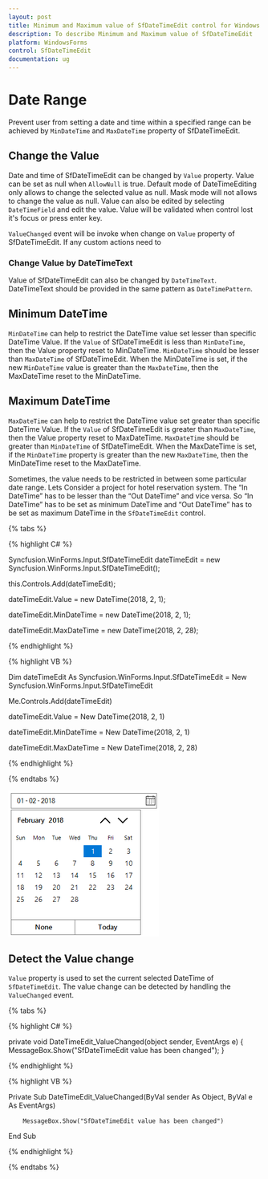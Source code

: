 ```yaml
---
layout: post
title: Minimum and Maximum value of SfDateTimeEdit control for Windows Forms
description: To describe Minimum and Maximum value of SfDateTimeEdit
platform: WindowsForms
control: SfDateTimeEdit
documentation: ug
---
```


# Date Range

Prevent user from setting a date and time within a specified range can be achieved by `MinDateTime` and `MaxDateTime` property of SfDateTimeEdit.

## Change the Value

Date and time of SfDateTimeEdit can be changed by `Value` property. Value can be set as null when `AllowNull` is true. Default mode of DateTimeEditing only allows to change the selected value as null. Mask mode will not allows to change the value as null. Value can also be edited by selecting  `DateTimeField` and edit the value. Value will be validated when control lost it's focus or press enter key.

`ValueChanged` event will be invoke when change on `Value` property of SfDateTimeEdit. If any custom actions need to 

### Change Value by DateTimeText

Value of SfDateTimeEdit can also be changed by `DateTimeText`. DateTimeText should be provided in the same pattern as `DateTimePattern`.

## Minimum DateTime

`MinDateTime` can help to restrict the DateTime value set lesser than specific DateTime Value. If the `Value` of SfDateTimeEdit is less than `MinDateTime`, then the Value property reset to MinDateTime. `MinDateTime` should be lesser than `MaxDateTime` of SfDateTimeEdit. When the MinDateTime is set, if the new `MinDateTime` value is greater than the `MaxDateTime`, then the MaxDateTime reset to the MinDateTime.

## Maximum DateTime

`MaxDateTime` can help to restrict the DateTime value set greater than specific DateTime Value. If the `Value` of SfDateTimeEdit is greater than `MaxDateTime`, then the Value property reset to MaxDateTime. `MaxDateTime` should be greater than `MinDateTime` of SfDateTimeEdit. When the MaxDateTime is set, if the `MinDateTime` property is greater than the new `MaxDateTime`, then the MinDateTime reset to the MaxDateTime. 

Sometimes, the value needs to be restricted in between some particular date range. Lets Consider a project for hotel reservation system. The “In DateTime” has to be lesser than the “Out DateTime” and vice versa. So “In DateTime” has to be set as minimum DateTime and “Out DateTime” has to be set as maximum DateTime in the `SfDateTimeEdit` control.

{% tabs %}

{% highlight C# %}

Syncfusion.WinForms.Input.SfDateTimeEdit dateTimeEdit = new Syncfusion.WinForms.Input.SfDateTimeEdit();

this.Controls.Add(dateTimeEdit);

dateTimeEdit.Value = new DateTime(2018, 2, 1);

dateTimeEdit.MinDateTime = new DateTime(2018, 2, 1);

dateTimeEdit.MaxDateTime = new DateTime(2018, 2, 28);

{% endhighlight  %}

{% highlight VB %}

Dim dateTimeEdit As Syncfusion.WinForms.Input.SfDateTimeEdit = New Syncfusion.WinForms.Input.SfDateTimeEdit

Me.Controls.Add(dateTimeEdit)

dateTimeEdit.Value = New DateTime(2018, 2, 1)

dateTimeEdit.MinDateTime = New DateTime(2018, 2, 1)

dateTimeEdit.MaxDateTime = New DateTime(2018, 2, 28)

{% endhighlight  %}

{% endtabs %}

![](daterange-images/minmax.png)

## Detect the Value change

`Value` property is used to set the current selected DateTime of `SfDateTimeEdit`. The value change can be detected by handling the `ValueChanged` event.

{% tabs %}

{% highlight C# %}

private void DateTimeEdit_ValueChanged(object sender, EventArgs e)
{
     MessageBox.Show("SfDateTimeEdit value has been changed");
}

{% endhighlight  %}

{% highlight VB %}

Private Sub DateTimeEdit_ValueChanged(ByVal sender As Object, ByVal e As EventArgs)

        MessageBox.Show("SfDateTimeEdit value has been changed")

End Sub

{% endhighlight  %}

{% endtabs %} 